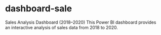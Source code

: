 # dashboard-sale
Sales Analysis Dashboard (2018–2020) This Power BI dashboard provides an interactive analysis of sales data from 2018 to 2020. 
